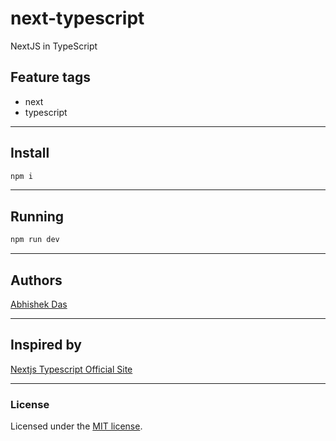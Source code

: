 # next-typescript
NextJS in TypeScript

## Feature tags

- next
- typescript

---

## Install

```sh
npm i
```

---

## Running

```sh
npm run dev
```

---

## Authors

[Abhishek Das](https://github.com/abhi-das)

---

## Inspired by

[Nextjs Typescript Official Site](https://nextjs.org/)

---

### License

Licensed under the [MIT license](./LICENSE). 
